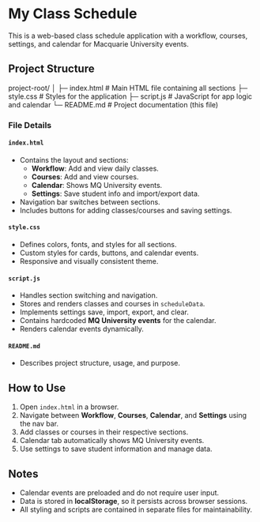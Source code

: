 # My Class Schedule

This is a web-based class schedule application with a workflow, courses, settings, and calendar for Macquarie University events.

## Project Structure

project-root/
│
├─ index.html # Main HTML file containing all sections
├─ style.css # Styles for the application
├─ script.js # JavaScript for app logic and calendar
└─ README.md # Project documentation (this file)


### File Details

#### `index.html`
- Contains the layout and sections:
  - **Workflow**: Add and view daily classes.
  - **Courses**: Add and view courses.
  - **Calendar**: Shows MQ University events.
  - **Settings**: Save student info and import/export data.
- Navigation bar switches between sections.
- Includes buttons for adding classes/courses and saving settings.

#### `style.css`
- Defines colors, fonts, and styles for all sections.
- Custom styles for cards, buttons, and calendar events.
- Responsive and visually consistent theme.

#### `script.js`
- Handles section switching and navigation.
- Stores and renders classes and courses in `scheduleData`.
- Implements settings save, import, export, and clear.
- Contains hardcoded **MQ University events** for the calendar.
- Renders calendar events dynamically.

#### `README.md`
- Describes project structure, usage, and purpose.

## How to Use

1. Open `index.html` in a browser.
2. Navigate between **Workflow**, **Courses**, **Calendar**, and **Settings** using the nav bar.
3. Add classes or courses in their respective sections.
4. Calendar tab automatically shows MQ University events.
5. Use settings to save student information and manage data.

## Notes
- Calendar events are preloaded and do not require user input.
- Data is stored in **localStorage**, so it persists across browser sessions.
- All styling and scripts are contained in separate files for maintainability.
